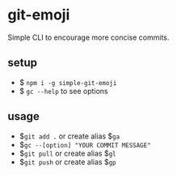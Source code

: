 # git-emoji

Simple CLI to encourage more concise commits.

## setup

* $ `npm i -g simple-git-emoji`
* $ `gc --help` to see options

## usage

* $`git add .` or create alias $`ga`
* $`gc --[option] "YOUR COMMIT MESSAGE"`
* $`git pull` or create alias $`gl`
* $`git push` or create alias $`gp`
